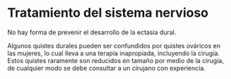 # Tratamiento del sistema nervioso

No hay forma de prevenir el desarrollo de la ectasia dural.

Algunos quistes durales pueden ser confundidos por quistes ováricos en las mujeres, lo cual lleva a una terapia inapropiada, incluyendo la cirugía. Estos quistes raramente son reducidos en tamaño por medio de la cirugía, de cualquier modo se debe consultar a un cirujano con experiencia.

